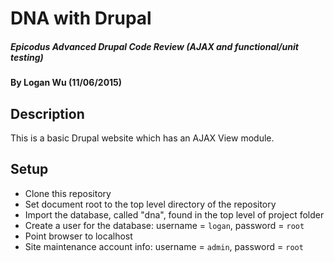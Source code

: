 # DNA with Drupal

##### Epicodus Advanced Drupal Code Review (AJAX and functional/unit testing)

#### By Logan Wu (11/06/2015)

## Description

This is a basic Drupal website which has an AJAX View module.

## Setup

* Clone this repository
* Set document root to the top level directory of the repository
* Import the database, called "dna", found in the top level of project folder
* Create a user for the database: username = ```logan```, password = ```root```
* Point browser to localhost
* Site maintenance account info: username = ```admin```, password = ```root```
